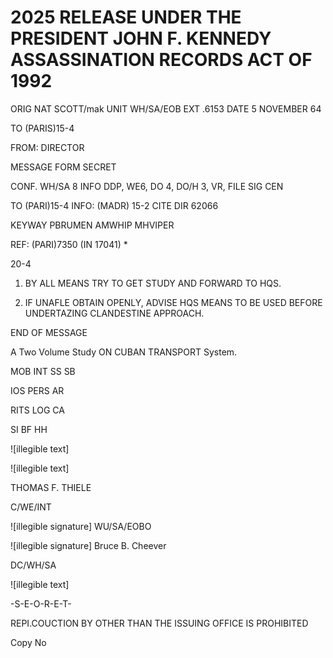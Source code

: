# 2025 RELEASE UNDER THE PRESIDENT JOHN F. KENNEDY ASSASSINATION RECORDS ACT OF 1992

ORIG NAT SCOTT/mak
UNIT WH/SA/EOB
EXT .6153
DATE 5 NOVEMBER 64

TO (PARIS)15-4

FROM: DIRECTOR

MESSAGE FORM
SECRET

CONF. WH/SA 8 INFO DDP, WE6, DO 4, DO/H 3, VR, FILE SIG CEN

TO (PARI)15-4 INFO: (MADR) 15-2 CITE DIR 62066

KEYWAY PBRUMEN AMWHIP MHVIPER

REF: (PARI)7350 (IN 17041) *

20-4

1. BY ALL MEANS TRY TO GET STUDY AND FORWARD TO HQS.

2. IF UNAFLE OBTAIN OPENLY, ADVISE HQS MEANS TO BE USED BEFORE
   UNDERTAZING CLANDESTINE APPROACH.

END OF MESSAGE

A Two Volume Study ON CUBAN TRANSPORT System.

MOB INT SS SB

IOS PERS AR

RITS LOG CA

SI BF HH

![illegible text]

![illegible text]

THOMAS F. THIELE

C/WE/INT

![illegible signature] WU/SA/EOBO

![illegible signature] Bruce B. Cheever

DC/WH/SA

![illegible text]

-S-E-O-R-E-T-

REPI.COUCTION BY OTHER THAN THE ISSUING OFFICE IS PROHIBITED

Copy No
